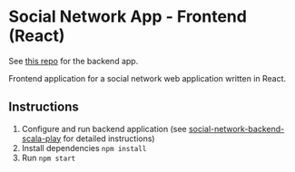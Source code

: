 # Social Network App - Frontend (React)
See [this repo](https://github.com/vukovic-marko/social-network-backend-scala-play) for the backend app.

Frontend application for a social network web application written in React.

## Instructions

 1. Configure and run backend application (see [social-network-backend-scala-play](https://github.com/vukovic-marko/social-network-backend-scala-play) for detailed instructions)
 2. Install dependencies `npm install`
 3. Run `npm start`
